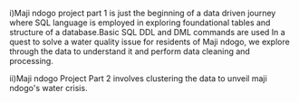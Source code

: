 i)Maji ndogo project part 1 is just the beginning of a data driven journey where SQL language is employed in exploring foundational tables and structure of a database.Basic SQL DDL and DML commands are used In a quest to solve a water quality issue for residents of Maji ndogo, we explore through the data to understand  it and perform data cleaning and processing.

ii)Maji ndogo Project Part 2 involves clustering the data to unveil maji ndogo's water crisis.
